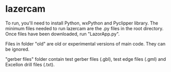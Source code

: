# lazercam

To run, you'll need to install Python, wxPython and Pyclipper library. The minimum files needed to run lazercam are the .py files in the root directory. Once files have been downloaded, run "LazorApp.py".

Files in folder "old" are old or experimental versions of main code. They can be ignored. 

"gerber files" folder contain test gerber files (.gbl), test edge files (.gml) and Excellon drill files (.txt). 
